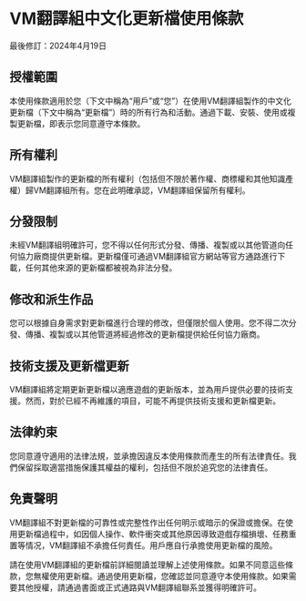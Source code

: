 # VM翻譯組中文化更新檔使用條款

最後修訂：2024年4月19日

## 授權範圍
本使用條款適用於您（下文中稱為“用戶”或“您”）在使用VM翻譯組製作的中文化更新檔（下文中稱為“更新檔”）時的所有行為和活動。通過下載、安裝、使用或複製更新檔，即表示您同意遵守本條款。

## 所有權利
VM翻譯組製作的更新檔的所有權利（包括但不限於著作權、商標權和其他知識產權）歸VM翻譯組所有。您在此明確承認，VM翻譯組保留所有權利。

## 分發限制
未經VM翻譯組明確許可，您不得以任何形式分發、傳播、複製或以其他管道向任何協力廠商提供更新檔。更新檔僅可通過VM翻譯組官方網站等官方通路進行下載，任何其他來源的更新檔都被視為非法分發。

## 修改和派生作品
您可以根據自身需求對更新檔進行合理的修改，但僅限於個人使用。您不得二次分發、傳播、複製或以其他管道將經過修改的更新檔提供給任何協力廠商。

## 技術支援及更新檔更新
VM翻譯組將定期更新更新檔以適應遊戲的更新版本，並為用戶提供必要的技術支援。然而，對於已經不再維護的項目，可能不再提供技術支援和更新檔更新。

## 法律約束
您同意遵守適用的法律法規，並承擔因違反本使用條款而產生的所有法律責任。我們保留採取適當措施保護其權益的權利，包括但不限於追究您的法律責任。

## 免責聲明
VM翻譯組不對更新檔的可靠性或完整性作出任何明示或暗示的保證或擔保。在使用更新檔過程中，如因個人操作、軟件衝突或其他原因導致遊戲存檔損壞、任務重置等情况，VM翻譯組不承擔任何責任。用戶應自行承擔使用更新檔的風險。

請在使用VM翻譯組的更新檔前詳細閱讀並理解上述使用條款。如果不同意這些條款，您無權使用更新檔。通過使用更新檔，您確認並同意遵守本使用條款。如果需要其他授權，請通過書面或正式通路與VM翻譯組聯系並獲得明確許可。